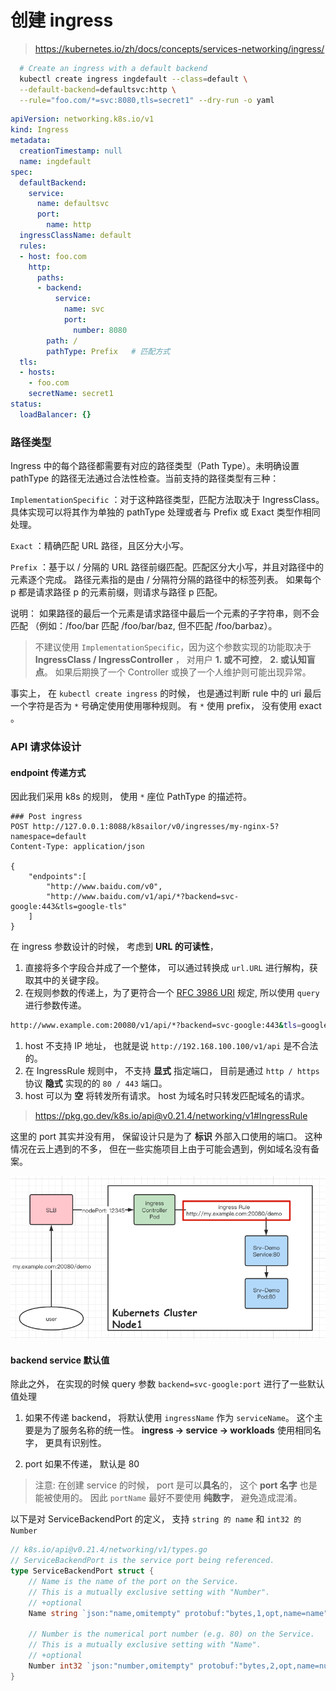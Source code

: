 # 创建 ingress

> https://kubernetes.io/zh/docs/concepts/services-networking/ingress/

```bash
  # Create an ingress with a default backend
  kubectl create ingress ingdefault --class=default \
  --default-backend=defaultsvc:http \
  --rule="foo.com/*=svc:8080,tls=secret1" --dry-run -o yaml
```


```yaml
apiVersion: networking.k8s.io/v1
kind: Ingress
metadata:
  creationTimestamp: null
  name: ingdefault
spec:
  defaultBackend:
    service:
      name: defaultsvc
      port:
        name: http
  ingressClassName: default
  rules:
  - host: foo.com
    http:
      paths:
      - backend:
          service:
            name: svc
            port:
              number: 8080
        path: /
        pathType: Prefix   # 匹配方式
  tls:
  - hosts:
    - foo.com
    secretName: secret1
status:
  loadBalancer: {}
```


### 路径类型 

Ingress 中的每个路径都需要有对应的路径类型（Path Type）。未明确设置 pathType 的路径无法通过合法性检查。当前支持的路径类型有三种：

`ImplementationSpecific` ：对于这种路径类型，匹配方法取决于 IngressClass。 具体实现可以将其作为单独的 pathType 处理或者与 Prefix 或 Exact 类型作相同处理。

`Exact` ：精确匹配 URL 路径，且区分大小写。

`Prefix` ：基于以 / 分隔的 URL 路径前缀匹配。匹配区分大小写，并且对路径中的元素逐个完成。 路径元素指的是由 / 分隔符分隔的路径中的标签列表。 如果每个 p 都是请求路径 p 的元素前缀，则请求与路径 p 匹配。

说明： 如果路径的最后一个元素是请求路径中最后一个元素的子字符串，则不会匹配 （例如：/foo/bar 匹配 /foo/bar/baz, 但不匹配 /foo/barbaz）。


> 不建议使用 `ImplementationSpecific`，因为这个参数实现的功能取决于 **IngressClass / IngressController** ， 对用户 **1. 或不可控**， **2. 或认知盲点**。 如果后期换了一个 Controller 或换了一个人维护则可能出现异常。

事实上， 在 `kubectl create ingress` 的时候， 也是通过判断 rule 中的 uri 最后一个字符是否为 `*` 号确定使用使用哪种规则。 有 `*` 使用 prefix， 没有使用 exact 。



### API 请求体设计


#### endpoint 传递方式

因此我们采用 k8s 的规则， 使用 `*` 座位 PathType 的描述符。

```json5
### Post ingress
POST http://127.0.0.1:8088/k8sailor/v0/ingresses/my-nginx-5?namespace=default
Content-Type: application/json

{
    "endpoints":[
        "http://www.baidu.com/v0",
        "http://www.baidu.com/v1/api/*?backend=svc-google:443&tls=google-tls"
    ]
}
```

在 ingress 参数设计的时候， 考虑到 **URL 的可读性**， 

1. 直接将多个字段合并成了一个整体， 可以通过转换成 `url.URL` 进行解构，获取其中的关键字段。 
2. 在规则参数的传递上，为了更符合一个 [RFC 3986 URI](https://rfc-editor.org/rfc/rfc3986.html) 规定, 所以使用 `query` 进行参数传递。

```bash
http://www.example.com:20080/v1/api/*?backend=svc-google:443&tls=google-tls
```

1. host 不支持 IP 地址， 也就是说 `http://192.168.100.100/v1/api` 是不合法的。
2. 在 IngressRule 规则中， 不支持 **显式** 指定端口， 目前是通过 `http / https` 协议 **隐式** 实现的的 `80 / 443` 端口。
3. host 可以为 **空** 将转发所有请求。 host 为域名时只转发匹配域名的请求。


> https://pkg.go.dev/k8s.io/api@v0.21.4/networking/v1#IngressRule


这里的 port 其实并没有用， 保留设计只是为了 **标识** 外部入口使用的端口。 这种情况在云上遇到的不多， 但在一些实施项目上由于可能会遇到，例如域名没有备案。

![ingress 非标准端口转发](./assets/img/20/ingress-not-standard-port-transport.png)

#### backend service 默认值

除此之外， 在实现的时候 query 参数 `backend=svc-google:port` 进行了一些默认值处理

1. 如果不传递 backend， 将默认使用 `ingressName` 作为 `serviceName`。 这个主要是为了服务名称的统一性。 **ingress -> service -> workloads** 使用相同名字， 更具有识别性。

2. port 如果不传递， 默认是 80


> 注意: 在创建 service 的时候， port 是可以**具名**的， 这个 **port 名字** 也是能被使用的。 因此 `portName` 最好不要使用 **纯数字**， 避免造成混淆。

以下是对 ServiceBackendPort 的定义， 支持 `string 的 name` 和 `int32 的 Number`

```go
// k8s.io/api@v0.21.4/networking/v1/types.go
// ServiceBackendPort is the service port being referenced.
type ServiceBackendPort struct {
	// Name is the name of the port on the Service.
	// This is a mutually exclusive setting with "Number".
	// +optional
	Name string `json:"name,omitempty" protobuf:"bytes,1,opt,name=name"`

	// Number is the numerical port number (e.g. 80) on the Service.
	// This is a mutually exclusive setting with "Name".
	// +optional
	Number int32 `json:"number,omitempty" protobuf:"bytes,2,opt,name=number"`
}
```

